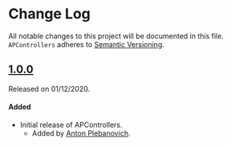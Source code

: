 # Change Log
All notable changes to this project will be documented in this file.
`APControllers` adheres to [Semantic Versioning](http://semver.org/).

## [1.0.0](https://github.com/APUtils/APControllers/releases/tag/1.0.0)
Released on 01/12/2020.

#### Added
- Initial release of APControllers.
  - Added by [Anton Plebanovich](https://github.com/anton-plebanovich).
